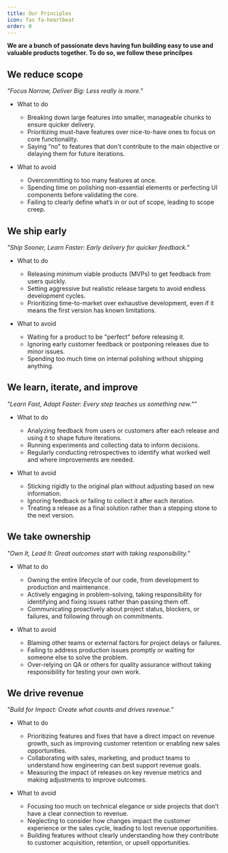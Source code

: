 ```yaml
---
title: Our Principles
icon: fas fa-heartbeat
order: 0
---
```


**We are a bunch of passionate devs having fun building easy to use and valuable products together. To do so, we follow these princilpes**

## We reduce scope
_"Focus Narrow, Deliver Big: Less really is more."_

- What to do
   - Breaking down large features into smaller, manageable chunks to ensure quicker delivery.
   - Prioritizing must-have features over nice-to-have ones to focus on core functionality.
   - Saying “no” to features that don't contribute to the main objective or delaying them for future iterations.

- What to avoid
   - Overcommitting to too many features at once.
   - Spending time on polishing non-essential elements or perfecting UI components before validating the core.
   - Failing to clearly define what’s in or out of scope, leading to scope creep.

## We ship early
_"Ship Sooner, Learn Faster: Early delivery for quicker feedback."_

- What to do
   - Releasing minimum viable products (MVPs) to get feedback from users quickly.
   - Setting aggressive but realistic release targets to avoid endless development cycles.
   - Prioritizing time-to-market over exhaustive development, even if it means the first version has known limitations.

- What to avoid
   - Waiting for a product to be "perfect" before releasing it.
   - Ignoring early customer feedback or postponing releases due to minor issues.
   - Spending too much time on internal polishing without shipping anything.

## We learn, iterate, and improve
_"Learn Fast, Adapt Faster: Every step teaches us something new.""_

- What to do
   - Analyzing feedback from users or customers after each release and using it to shape future iterations.
   - Running experiments and collecting data to inform decisions.
   - Regularly conducting retrospectives to identify what worked well and where improvements are needed.

- What to avoid
   - Sticking rigidly to the original plan without adjusting based on new information.
   - Ignoring feedback or failing to collect it after each iteration.
   - Treating a release as a final solution rather than a stepping stone to the next version.

## We take ownership
_"Own It, Lead It: Great outcomes start with taking responsibility."_

- What to do
   - Owning the entire lifecycle of our code, from development to production and maintenance.
   - Actively engaging in problem-solving, taking responsibility for identifying and fixing issues rather than passing them off.
   - Communicating proactively about project status, blockers, or failures, and following through on commitments. 

- What to avoid
   - Blaming other teams or external factors for project delays or failures.
   - Failing to address production issues promptly or waiting for someone else to solve the problem.
   - Over-relying on QA or others for quality assurance without taking responsibility for testing your own work.

## We drive revenue
_"Build for Impact: Create what counts and drives revenue."_

- What to do
   - Prioritizing features and fixes that have a direct impact on revenue growth, such as improving customer retention or enabling new sales opportunities.
   -  Collaborating with sales, marketing, and product teams to understand how engineering can best support revenue goals.
   - Measuring the impact of releases on key revenue metrics and making adjustments to improve outcomes.

- What to avoid
   - Focusing too much on technical elegance or side projects that don’t have a clear connection to revenue.
   - Neglecting to consider how changes impact the customer experience or the sales cycle, leading to lost revenue opportunities.
   - Building features without clearly understanding how they contribute to customer acquisition, retention, or upsell opportunities.
